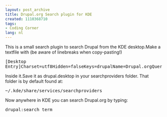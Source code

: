 ```yaml
---
layout: post_archive
title: Drupal.org Search plugin for KDE
created: 1110368710
tags:
- Coding Corner
lang: nl
---
```

This is a small search plugin to search Drupal from the KDE desktop.<!--break-->Make a textfile with (be aware of linebreaks when copy-pasting!)<pre>[Desktop Entry]Charset=utf8Hidden=falseKeys=drupalName=Drupal.orgQuery=http://drupal.org/search/node/\\{@}ServiceTypes=SearchProviderType=Service</pre>Inside it.Save it as drupal.desktop in your searchproviders folder. That folder is by default found at:<pre>~/.kde/share/services/searchproviders</pre>Now anywhere in KDE you can search Drupal.org by typing:<pre>drupal:search_term</pre>
